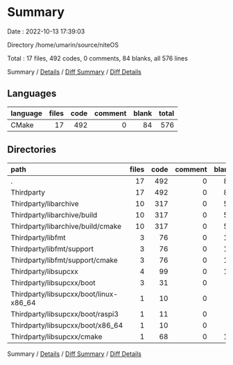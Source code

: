 # Summary

Date : 2022-10-13 17:39:03

Directory /home/umarin/source/niteOS

Total : 17 files,  492 codes, 0 comments, 84 blanks, all 576 lines

Summary / [Details](details.md) / [Diff Summary](diff.md) / [Diff Details](diff-details.md)

## Languages
| language | files | code | comment | blank | total |
| :--- | ---: | ---: | ---: | ---: | ---: |
| CMake | 17 | 492 | 0 | 84 | 576 |

## Directories
| path | files | code | comment | blank | total |
| :--- | ---: | ---: | ---: | ---: | ---: |
| . | 17 | 492 | 0 | 84 | 576 |
| Thirdparty | 17 | 492 | 0 | 84 | 576 |
| Thirdparty/libarchive | 10 | 317 | 0 | 53 | 370 |
| Thirdparty/libarchive/build | 10 | 317 | 0 | 53 | 370 |
| Thirdparty/libarchive/build/cmake | 10 | 317 | 0 | 53 | 370 |
| Thirdparty/libfmt | 3 | 76 | 0 | 14 | 90 |
| Thirdparty/libfmt/support | 3 | 76 | 0 | 14 | 90 |
| Thirdparty/libfmt/support/cmake | 3 | 76 | 0 | 14 | 90 |
| Thirdparty/libsupcxx | 4 | 99 | 0 | 17 | 116 |
| Thirdparty/libsupcxx/boot | 3 | 31 | 0 | 6 | 37 |
| Thirdparty/libsupcxx/boot/linux-x86_64 | 1 | 10 | 0 | 2 | 12 |
| Thirdparty/libsupcxx/boot/raspi3 | 1 | 11 | 0 | 2 | 13 |
| Thirdparty/libsupcxx/boot/x86_64 | 1 | 10 | 0 | 2 | 12 |
| Thirdparty/libsupcxx/cmake | 1 | 68 | 0 | 11 | 79 |

Summary / [Details](details.md) / [Diff Summary](diff.md) / [Diff Details](diff-details.md)